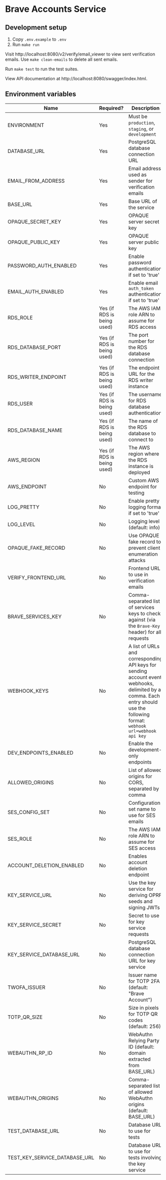 # Brave Accounts Service

## Development setup

1. Copy `.env.example` to `.env`
2. Run `make run`

Visit http://localhost:8080/v2/verify/email_viewer to view sent verification emails.
Use `make clean-emails` to delete all sent emails.

Run `make test` to run the test suites.

View API documentation at http://localhost:8080/swagger/index.html.

## Environment variables

| Name | Required? | Description |
|------|-----------|-------------|
| ENVIRONMENT | Yes | Must be `production`, `staging`, or `development` |
| DATABASE_URL | Yes | PostgreSQL database connection URL |
| EMAIL_FROM_ADDRESS | Yes | Email address used as sender for verification emails |
| BASE_URL | Yes | Base URL of the service |
| OPAQUE_SECRET_KEY | Yes | OPAQUE server secret key |
| OPAQUE_PUBLIC_KEY | Yes | OPAQUE server public key |
| PASSWORD_AUTH_ENABLED | Yes | Enable password authentication if set to 'true' |
| EMAIL_AUTH_ENABLED | Yes | Enable email `auth_token` authentication if set to 'true' |
| RDS_ROLE | Yes (if RDS is being used) | The AWS IAM role ARN to assume for RDS access |
| RDS_DATABASE_PORT | Yes (if RDS is being used) | The port number for the RDS database connection |
| RDS_WRITER_ENDPOINT | Yes (if RDS is being used) | The endpoint URL for the RDS writer instance |
| RDS_USER | Yes (if RDS is being used) | The username for RDS database authentication |
| RDS_DATABASE_NAME | Yes (if RDS is being used) | The name of the RDS database to connect to |
| AWS_REGION | Yes (if RDS is being used) | The AWS region where the RDS instance is deployed |
| AWS_ENDPOINT | No | Custom AWS endpoint for testing |
| LOG_PRETTY | No | Enable pretty logging format if set to 'true' |
| LOG_LEVEL | No | Logging level (default: info) |
| OPAQUE_FAKE_RECORD | No | Use OPAQUE fake record to prevent client enumeration attacks |
| VERIFY_FRONTEND_URL | No | Frontend URL to use in verification emails |
| BRAVE_SERVICES_KEY | No | Comma-separated list of services keys to check against (via the `Brave-Key` header) for all requests |
| WEBHOOK_KEYS | No | A list of URLs and corresponding API keys for sending account event webhooks, delimited by a comma. Each entry should use the following format: `webhook url=webhook api key` |
| DEV_ENDPOINTS_ENABLED | No | Enable the development-only endpoints |
| ALLOWED_ORIGINS | No | List of allowed origins for CORS, separated by comma |
| SES_CONFIG_SET | No | Configuration set name to use for SES emails |
| SES_ROLE | No | The AWS IAM role ARN to assume for SES access |
| ACCOUNT_DELETION_ENABLED | No | Enables account deletion endpoint |
| KEY_SERVICE_URL | No | Use the key service for deriving OPRF seeds and signing JWTs |
| KEY_SERVICE_SECRET | No | Secret to use for key service requests |
| KEY_SERVICE_DATABASE_URL | No | PostgreSQL database connection URL for key service |
| TWOFA_ISSUER | No | Issuer name for TOTP 2FA (default: "Brave Account") |
| TOTP_QR_SIZE | No | Size in pixels for TOTP QR codes (default: 256) |
| WEBAUTHN_RP_ID | No | WebAuthn Relying Party ID (default: domain extracted from BASE_URL) |
| WEBAUTHN_ORIGINS | No | Comma-separated list of allowed WebAuthn origins (default: BASE_URL) |
| TEST_DATABASE_URL | No | Database URL to use for tests |
| TEST_KEY_SERVICE_DATABASE_URL | No | Database URL to use for tests involving the key service |
